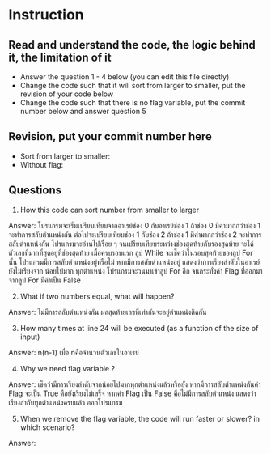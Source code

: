 ﻿# Instruction

## Read and understand the code, the logic behind it, the limitation of it
* Answer the question 1 - 4 below (you can edit this file directly)
* Change the code such that it will sort from larger to smaller, put the revision of your code below
* Change the code such that there is no flag variable, put the commit number below and answer question 5 


## Revision, put your commit number here
* Sort from larger to smaller:
* Without flag:

## Questions
1. How this code can sort number from smaller to larger
 
Answer: โปรแกรมจะเริ่มเปรียบเทียบจากอาเรย์ช่อง 0 กับอาเรย์ช่อง 1 ถ้าช่อง 0 มีค่ามากกว่าช่อง 1 จะทำการสลับตำแหน่งกัน
		ต่อไปจะเปรียบเทียบช่อง 1 กับช่อง 2 ถ้าช่อง 1 มีค่ามากกว่าช่อง 2 จะทำการสลับตำแหน่งกัน
		โปรแกรมจะอ่านไปเรื่อย ๆ จนเปรียบเทียบระหว่างช่องสุดท้ายกับรองสุดท้าย จะได้ตัวเลขที่มากที่สุดอยู่ที่ช่องสุดท้าย
		เมื่อครบรอบแรก ลูป While จะเช็คว่าในรอบสุดท้ายของลูป For นั้น โปรแกรมมีการสลับตำแหน่งอยู่หรือไม่
		หากมีการสลับตำแหน่งอยู่ แสดงว่าการเรียงลำดับในอาเรย์ยังไม่เรียงจาก น้อยไปมาก ทุกตำแหน่ง
		โปรแกรมจะวนมาเข้าลูป For อีก จนกระทั่งค่า Flag ที่ออกมาจากลูป For มีค่าเป็น False

2. What if two numbers equal, what will happen? 

Answer: ไม่มีการสลับตำแหน่งกัน ผลสุดท้ายเลขที่เท่ากันจะอยู่ตำแหน่งติดกัน

3. How many times at line 24 will be executed (as a function of the size of input) 

Answer: n(n-1) เมื่อ nคือจำนวนตัวเลขในอาเรย์

4. Why we need flag variable ? 

Answer: เช็คว่ามีการเรียงลำดับจากน้อยไปมากทุกตำแหน่งแล้วหรือยัง หากมีการสลับตำแหน่งกันค่า Flag จะเป็น True คือยังเรียงไม่เสร็จ
		หากค่า Flag เป็น False คือไม่มีการสลับตำแหน่ง แสดงว่าเรียงลำกับทุกตำแหน่งครบแล้ว ออกโปรแกรม

5. When we remove the flag variable, the code will run faster or slower? in which scenario? 

Answer: 